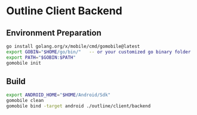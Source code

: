 # Outline Client Backend

## Environment Preparation

```sh
go install golang.org/x/mobile/cmd/gomobile@latest
export GOBIN="$HOME/go/bin/"   -- or your customized go binary folder
export PATH="$GOBIN:$PATH"
gomobile init
```

## Build

```sh
export ANDROID_HOME="$HOME/Android/Sdk"
gomobile clean
gomobile bind -target android ./outline/client/backend
```
